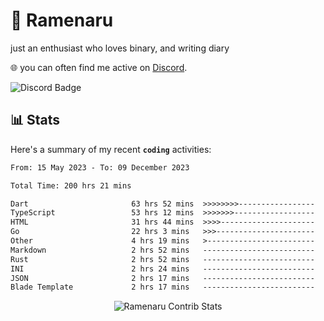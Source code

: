 # 🍜 Ramenaru
just an enthusiast who loves binary, and writing diary

🌐 you can often find me active on [Discord](https://discordapp.com/users/503291004200157185).

![Discord Badge](https://dcbadge.vercel.app/api/shield/503291004200157185)

## 📊 Stats

Here's a summary of my recent **`coding`** activities:

<!--START_SECTION:waka-->

```txt
From: 15 May 2023 - To: 09 December 2023

Total Time: 200 hrs 21 mins

Dart                       63 hrs 52 mins  >>>>>>>>-----------------   31.88 %
TypeScript                 53 hrs 12 mins  >>>>>>>------------------   26.56 %
HTML                       31 hrs 44 mins  >>>>---------------------   15.84 %
Go                         22 hrs 3 mins   >>>----------------------   11.01 %
Other                      4 hrs 19 mins   >------------------------   02.16 %
Markdown                   2 hrs 52 mins   -------------------------   01.44 %
Rust                       2 hrs 52 mins   -------------------------   01.43 %
INI                        2 hrs 24 mins   -------------------------   01.20 %
JSON                       2 hrs 17 mins   -------------------------   01.15 %
Blade Template             2 hrs 17 mins   -------------------------   01.15 %
```

<!--END_SECTION:waka-->

<div style="text-align: center;">
   <img align="center" src="https://github-readme-streak-stats.herokuapp.com/?user=Ramenaru&theme=dark&card_width=520" alt="Ramenaru Contrib Stats" />
</div>



